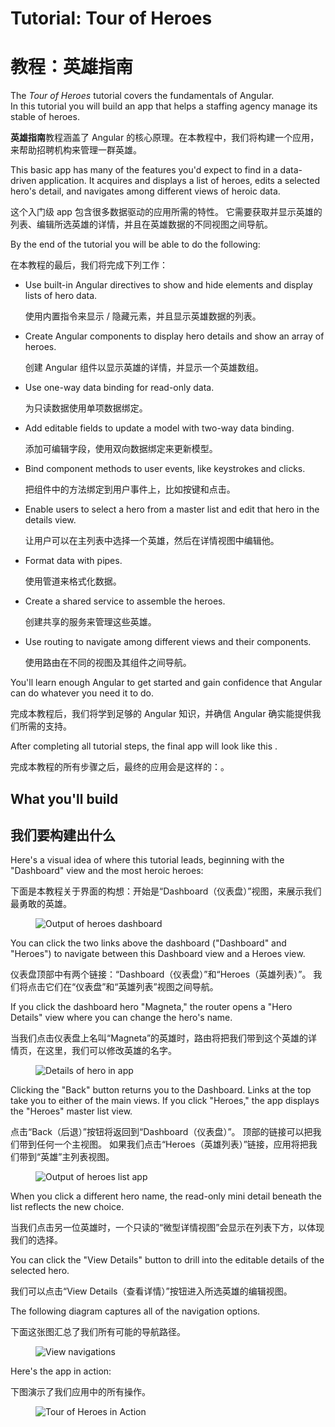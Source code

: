 

<h1 class="no-toc">Tutorial: Tour of Heroes</h1>

<h1 class="no-toc">教程：英雄指南</h1>

The _Tour of Heroes_ tutorial covers the fundamentals of Angular.  
In this tutorial you will build an app that helps a staffing agency manage its stable of heroes.

**英雄指南**教程涵盖了 Angular 的核心原理。在本教程中，我们将构建一个应用，来帮助招聘机构来管理一群英雄。

This basic app has many of the features you'd expect to find in a data-driven application.
It acquires and displays a list of heroes, edits a selected hero's detail, and navigates among different views of heroic data.

这个入门级 app 包含很多数据驱动的应用所需的特性。
它需要获取并显示英雄的列表、编辑所选英雄的详情，并且在英雄数据的不同视图之间导航。

By the end of the tutorial you will be able to do the following:

在本教程的最后，我们将完成下列工作：

* Use built-in Angular directives to show and hide elements and display lists of hero data.

   使用内置指令来显示 / 隐藏元素，并且显示英雄数据的列表。

* Create Angular components to display hero details and show an array of heroes.

   创建 Angular 组件以显示英雄的详情，并显示一个英雄数组。

* Use one-way data binding for read-only data.

   为只读数据使用单项数据绑定。

* Add editable fields to update a model with two-way data binding.

   添加可编辑字段，使用双向数据绑定来更新模型。

* Bind component methods to user events, like keystrokes and clicks.

   把组件中的方法绑定到用户事件上，比如按键和点击。

* Enable users to select a hero from a master list and edit that hero in the details view. 

   让用户可以在主列表中选择一个英雄，然后在详情视图中编辑他。

* Format data with pipes.

   使用管道来格式化数据。

* Create a shared service to assemble the heroes.

   创建共享的服务来管理这些英雄。

* Use routing to navigate among different views and their components.

   使用路由在不同的视图及其组件之间导航。

You'll learn enough Angular to get started and gain confidence that
Angular can do whatever you need it to do. 

完成本教程后，我们将学到足够的 Angular 知识，并确信 Angular 确实能提供我们所需的支持。

After completing all tutorial steps, the final app will look like this <live-example name="toh-pt6"></live-example>.

完成本教程的所有步骤之后，最终的应用会是这样的：<live-example name="toh-pt6"></live-example>。

## What you'll build

## 我们要构建出什么

Here's a visual idea of where this tutorial leads, beginning with the "Dashboard"
view and the most heroic heroes:

下面是本教程关于界面的构想：开始是“Dashboard（仪表盘）”视图，来展示我们最勇敢的英雄。

<figure>

  <img src='generated/images/guide/toh/heroes-dashboard-1.png' alt="Output of heroes dashboard">

</figure>

You can click the two links above the dashboard ("Dashboard" and "Heroes")
to navigate between this Dashboard view and a Heroes view.

仪表盘顶部中有两个链接：“Dashboard（仪表盘）”和“Heroes（英雄列表）”。
  我们将点击它们在“仪表盘”和“英雄列表”视图之间导航。

If you click the dashboard hero "Magneta," the router opens a "Hero Details" view
where you can change the hero's name.

当我们点击仪表盘上名叫“Magneta”的英雄时，路由将把我们带到这个英雄的详情页，在这里，我们可以修改英雄的名字。

<figure>

  <img src='generated/images/guide/toh/hero-details-1.png' alt="Details of hero in app">

</figure>

Clicking the "Back" button returns you to the Dashboard.
Links at the top take you to either of the main views.
If you click "Heroes," the app displays the "Heroes" master list view.

点击“Back（后退）”按钮将返回到“Dashboard（仪表盘）”。
顶部的链接可以把我们带到任何一个主视图。
如果我们点击“Heroes（英雄列表）”链接，应用将把我们带到“英雄”主列表视图。

<figure>

  <img src='generated/images/guide/toh/heroes-list-2.png' alt="Output of heroes list app">

</figure>

When you click a different hero name, the read-only mini detail beneath the list reflects the new choice.

当我们点击另一位英雄时，一个只读的“微型详情视图”会显示在列表下方，以体现我们的选择。

You can click the "View Details" button to drill into the
editable details of the selected hero.

我们可以点击“View Details（查看详情）”按钮进入所选英雄的编辑视图。

The following diagram captures all of the navigation options.

下面这张图汇总了我们所有可能的导航路径。

<figure>

  <img src='generated/images/guide/toh/nav-diagram.png' alt="View navigations">

</figure>

Here's the app in action:

下图演示了我们应用中的所有操作。

<figure>

  <img src='generated/images/guide/toh/toh-anim.gif' alt="Tour of Heroes in Action">

</figure>

